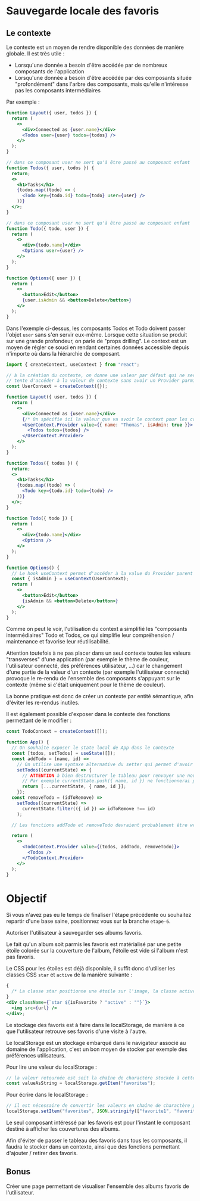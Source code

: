 # Sauvegarde locale des favoris

## Le contexte

Le contexte est un moyen de rendre disponible des données de manière globale.
Il est très utile :

- Lorsqu'une donnée a besoin d'être accédée par de nombreux composants de l'application
- Lorsqu'une donnée a besoin d'être accédée par des composants située "profondément" dans l'arbre des composants, mais qu'elle n'intéresse pas les composants intermédiaires

Par exemple :

```jsx
function Layout({ user, todos }) {
  return (
    <>
      <div>Connected as {user.name}</div>
      <Todos user={user} todos={todos} />
    </>
  );
}

// dans ce composant user ne sert qu'à être passé au composant enfant
function Todos({ user, todos }) {
  return;
  <>
    <h1>Tasks</h1>
    {todos.map((todo) => (
      <Todo key={todo.id} todo={todo} user={user} />
    ))}
  </>;
}

// dans ce composant user ne sert qu'à être passé au composant enfant
function Todo({ todo, user }) {
  return (
    <>
      <div>{todo.name}</div>
      <Options user={user} />
    </>
  );
}

function Options({ user }) {
  return (
    <>
      <button>Edit</button>
      {user.isAdmin && <button>Delete</button>}
    </>
  );
}
```

Dans l'exemple ci-dessus, les composants Todos et Todo doivent passer l'objet `user` sans s'en servir eux-même. Lorsque cette situation se produit sur une grande profondeur, on parle de "props drilling". Le context est un moyen de régler ce souci en rendant certaines données accessible depuis n'importe où dans la hiérarchie de composant.

```jsx
import { createContext, useContext } from "react";

// à la création du contexte, on donne une valeur par défaut qui ne sera utilisé que si un composant
// tente d'accéder à la valeur de contexte sans avoir un Provider parmis ses parents.
const UserContext = createContext({});

function Layout({ user, todos }) {
  return (
    <>
      <div>Connected as {user.name}</div>
      {/* On spécifie ici la valeur que va avoir le context pour les composant enfant l'utilisant */}
      <UserContext.Provider value={{ name: "Thomas", isAdmin: true }}>
        <Todos todos={todos} />
      </UserContext.Provider>
    </>
  );
}

function Todos({ todos }) {
  return;
  <>
    <h1>Tasks</h1>
    {todos.map((todo) => (
      <Todo key={todo.id} todo={todo} />
    ))}
  </>;
}

function Todo({ todo }) {
  return (
    <>
      <div>{todo.name}</div>
      <Options />
    </>
  );
}

function Options() {
  // Le hook useContext permet d'accéder à la value du Provider parent le plus proche
  const { isAdmin } = useContext(UserContext);
  return (
    <>
      <button>Edit</button>
      {isAdmin && <button>Delete</button>}
    </>
  );
}
```

Comme on peut le voir, l'utilisation du context a simplifié les "composants intermédiaires" Todo et Todos, ce qui simplifie leur compréhension / maintenance et favorise leur réutilisabilité.

Attention toutefois à ne pas placer dans un seul contexte toutes les valeurs "transverses" d'une application (par exemple le thème de couleur, l'utilisateur connecté, des préférences utilisateur, ...) car le changement d'une partie de la valeur d'un contexte (par exemple l'utilisateur connecté) provoque le re-rendu de l'ensemble des composants s'appuyant sur le contexte (même si c'était uniquement pour le thème de couleur).

La bonne pratique est donc de créer un contexte par entité sémantique, afin d'éviter les re-rendus inutiles.

Il est également possible d'exposer dans le contexte des fonctions permettant de le modifier :

```jsx
const TodoContext = createContext([]);

function App() {
  // On souhaite exposer le state local de App dans le contexte
  const [todos, setTodos] = useState([]);
  const addTodo = (name, id) =>
    // On utilise une syntaxe alternative du setter qui permet d'avoir en entrée la valeur actuelle de l'état pour le modifier
    setTodos((currentState) => {
      // ATTENTION à bien destructurer le tableau pour renvoyer une nouvelle référence, sinon rien ne sera re-rendu.
      // Par exemple currentState.push({ name, id }) ne fonctionnerai pas correctement
      return [...currentState, { name, id }];
    });
  const removeTodo = (idToRemove) =>
    setTodos((currentState) =>
      currentState.filter(({ id }) => idToRemove !== id)
    );

  // Les fonctions addTodo et removeTodo devraient probablement être wrappée dans un useCallback, mais c'est une autre histoire ;) (https://react.dev/reference/react/useCallback)

  return (
    <>
      <TodoContext.Provider value={(todos, addTodo, removeTodo)}>
        <Todos />
      </TodoContext.Provider>
    </>
  );
}
```

# Objectif

Si vous n'avez pas eu le temps de finaliser l'étape précédente ou souhaitez repartir d'une base saine, positionnez vous sur la branche `etape-6`.

Autoriser l'utilisateur à sauvegarder ses albums favoris.

Le fait qu'un album soit parmis les favoris est matérialisé par une petite étoile colorée sur la couverture de l'album, l'étoile est vide si l'album n'est pas favoris.

Le CSS pour les étoiles est déjà disponible, il suffit donc d'utiliser les classes CSS `star` et `active` de la manière suivante :

```jsx
{
  /* La classe star positionne une étoile sur l'image, la classe active la colore */
}
<div className={`star ${isFavorite ? "active" : ""}`}>
  <img src={url} />
</div>;
```

Le stockage des favoris est à faire dans le localStorage, de manière à ce que l'utilisateur retrouve ses favoris d'une visite à l'autre.

Le localStorage est un stockage embarqué dans le navigateur associé au domaine de l'application, c'est un bon moyen de stocker par exemple des préférences utilisateurs.

Pour lire une valeur du localStorage :

```jsx
// la valeur retournée est soit la chaîne de charactère stockée à cette entrée, soit null si l'entrée n'existe pas
const valueAsString = localStorage.getItem("favorites");
```

Pour écrire dans le localStorage :

```jsx
// il est nécessaire de convertir les valeurs en chaîne de charactère pour les stocker
localStorage.setItem("favorites", JSON.stringify(["favorite1", "favorite2"]));
```

Le seul composant intéressé par les favoris est pour l'instant le composant destiné à afficher les couvertures des albums.

Afin d'éviter de passer le tableau des favoris dans tous les composants, il faudra le stocker dans un contexte, ainsi que des fonctions permettant d'ajouter / retirer des favoris.

## Bonus

Créer une page permettant de visualiser l'ensemble des albums favoris de l'utilisateur.

